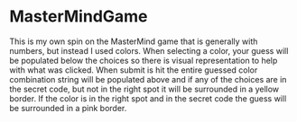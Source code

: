 # MasterMindGame
This is my own spin on the MasterMind game that is generally with numbers, but instead I used colors.
When selecting a color, your guess will be populated below the choices so there is visual representation to help with what was clicked.
When submit is hit the entire guessed color combination string will be populated above and if any of the choices are in the secret code, but not in the right spot it will be surrounded in a yellow border.
If the color is in the right spot and in the secret code the guess will be surrounded in a pink border.

